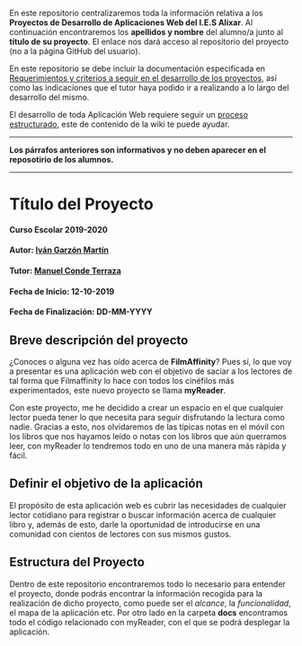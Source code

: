 En este repositorio centralizaremos toda la información relativa a los **Proyectos de Desarrollo de Aplicaciones Web del I.E.S Alixar**.
Al continuación encontraremos los **apellidos y nombre** del alumno/a junto al **título de su proyecto**. El enlace nos dará acceso al repositorio del proyecto (no a la página GitHub del usuario).

En este repositorio se debe incluir la documentación especificada en [Requerimientos y criterios a seguir en el desarrollo de los proyectos](https://github.com/iesalixar/plantilla_proyecto_iesalixar/wiki/a.---Criterios-comunes-para-todos-los-proyectos), así como las indicaciones que el tutor haya podido ir a realizando a lo largo del desarrollo del mismo.

El desarrollo de toda Aplicación Web requiere seguir un [proceso estructurado](https://github.com/iesalixar/plantilla_proyecto_iesalixar/wiki/w1.--PROCESO-ESTRUCTURADO-PARA-DESARROLLO-DE-APLICACIONES-WEB), este  de contenido de la wiki te puede ayudar.


---

**Los párrafos anteriores son informativos y no deben aparecer en el reposotirio de los alumnos.**

---

# Título del Proyecto

#### Curso Escolar 2019-2020
#### Autor: [Iván Garzón Martín](https://github.com/igarzonm)
#### Tutor: [Manuel Conde Terraza](https://github.com/mcondet)
#### Fecha de Inicio: 12-10-2019
#### Fecha de Finalización: DD-MM-YYYY

## Breve descripción del proyecto

¿Conoces o alguna vez has oído acerca de **FilmAffinity**? Pues sí, lo que voy a presentar es una aplicación web con el objetivo de saciar a los lectores de tal forma que Filmaffinity lo hace con todos los cinéfilos más experimentados, este nuevo proyecto se llama **myReader**.

Con este proyecto, me he decidido a crear un espacio en el que cualquier lector pueda tener lo que necesita para seguir disfrutando la lectura como nadie. Gracias a esto, nos olvidaremos de las típicas notas en el móvil con los libros que nos hayamos leído o notas con los libros que aún querramos leer, con myReader lo tendremos todo en uno de una manera más rápida y fácil.

## Definir el objetivo de la aplicación

El propósito de esta aplicación web es cubrir las necesidades de cualquier lector cotidiano para registrar o buscar información acerca de cualquier libro y, además de esto, darle la oportunidad de introducirse en una comunidad con cientos de lectores con sus mismos gustos.

## Estructura del Proyecto

Dentro de este repositorio encontraremos todo lo necesario para entender el proyecto, donde podrás encontrar la información recogida para la realización de dicho proyecto, como puede ser el *alcance*, la *funcionalidad*, el mapa de la aplicación etc. Por otro lado en la carpeta **docs** encontramos todo el código relacionado con myReader, con el que se podrá desplegar la aplicación.
